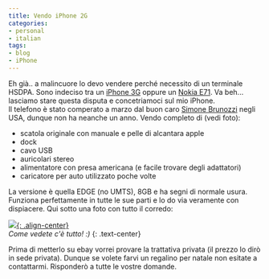 ```yaml
---
title: Vendo iPhone 2G
categories:
- personal
- italian
tags:
- blog
- iPhone
---
```

Eh già.. a malincuore lo devo vendere perché necessito di un terminale HSDPA.
Sono indeciso tra un [iPhone 3G](http://www.apple.com/it/iphone/
"http://www.apple.com/it/iphone/" ) oppure un [Nokia
E71](http://www.nokia.it/A41155037 "http://www.nokia.it/A41155037" ). Va
beh... lasciamo stare questa disputa e concetriamoci sul mio iPhone.  
Il telefono è stato comperato a marzo dal buon caro [Simone
Brunozzi](http://ubuntista.wordpress.com/ "http://ubuntista.wordpress.com/" )
negli USA, dunque non ha neanche un anno. Vendo completo di (vedi foto):

  * scatola originale con manuale e pelle di alcantara apple
  * dock
  * cavo USB
  * auricolari stereo
  * alimentatore con presa americana (e facile trovare degli adattatori)
  * caricatore per auto utilizzato poche volte
  
La versione è quella EDGE (no UMTS), 8GB e ha segni di normale usura. Funziona
perfettamente in tutte le sue parti e lo do via veramente con dispiacere. Qui
sotto una foto con tutto il corredo:

[![]({{site.url}}/assets/images/iPhone3.jpg){: .align-center}]({{site.url}}/assets/images/iPhone3.jpg)  
_Come vedete c'è tutto! :)_
{: .text-center}

Prima di metterlo su ebay vorrei provare la trattativa privata (il prezzo lo
dirò in sede privata). Dunque se volete farvi un regalino per natale non
esitate a contattarmi. Risponderò a tutte le vostre domande.

